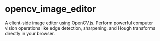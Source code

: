 # opencv_image_editor
A client-side image editor using OpenCV.js. Perform powerful computer vision operations like edge detection, sharpening, and Hough transforms directly in your browser.
